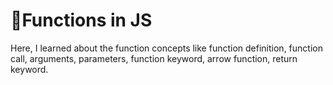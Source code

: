 # 🎉Functions in JS

Here, I learned about the function concepts like function definition, function call, arguments, parameters, function keyword, arrow function, return keyword.